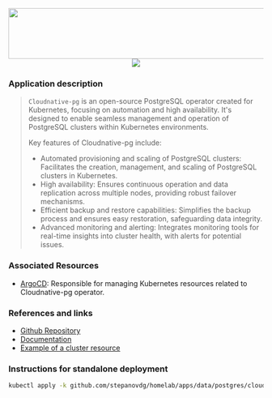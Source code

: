 <p align="center">
  <img width="550" height="100" src="https://raw.githubusercontent.com/stepanovdg/homelab/master/docs/assets/logos/cloudnative.png" />
  <br />
  <img src="https://img.shields.io/github/v/release/cloudnative-pg/cloudnative-pg?label=Latest%20Version&logo=github&style=for-the-badge" />
</p>

### Application description

> `Cloudnative-pg` is an open-source PostgreSQL operator created for Kubernetes, focusing on automation and high availability. It's designed to enable seamless management and operation of PostgreSQL clusters within Kubernetes environments.
>
> Key features of Cloudnative-pg include:
> - Automated provisioning and scaling of PostgreSQL clusters: Facilitates the creation, management, and scaling of PostgreSQL clusters in Kubernetes.
> - High availability: Ensures continuous operation and data replication across multiple nodes, providing robust failover mechanisms.
> - Efficient backup and restore capabilities: Simplifies the backup process and ensures easy restoration, safeguarding data integrity.
> - Advanced monitoring and alerting: Integrates monitoring tools for real-time insights into cluster health, with alerts for potential issues.
>

### Associated Resources

- [ArgoCD][argo-uri]: Responsible for managing Kubernetes resources related to Cloudnative-pg operator.

### References and links

- [Github Repository][github-uri]
- [Documentation][docs-uri]
- [Example of a cluster resource][example-uri]

### Instructions for standalone deployment

```bash
kubectl apply -k github.com/stepanovdg/homelab/apps/data/postgres/cloudnative
```

[github-uri]: https://github.com/stepanovdg/homelab
[argo-uri]: https://github.com/stepanovdg/homelab/tree/master/apps/argocd
[example-uri]: https://github.com/stepanovdg/homelab/blob/master/apps/services/n8n/base/db.yaml
[docs-uri]: https://postgres-operator.readthedocs.io/en/latest/
